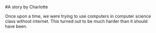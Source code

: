 #A story by Charlotte 

Once upon a time, we were trying to use computers in computer science class without internet. This turned out to be much harder than it should have been.
